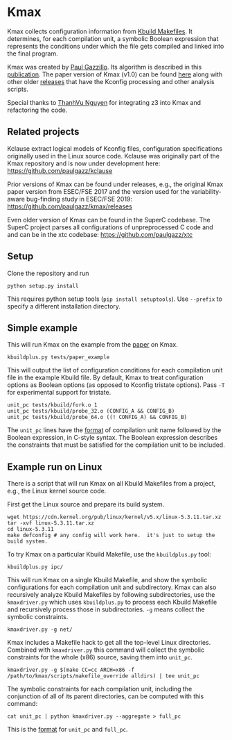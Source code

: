 # Kmax

Kmax collects configuration information from [Kbuild Makefiles](https://www.kernel.org/doc/html/latest/kbuild/makefiles.html).  It determines, for each compilation unit, a symbolic Boolean expression that represents the conditions under which the file gets compiled and linked into the final program.

Kmax was created by [Paul Gazzillo](https://paulgazzillo.com).  Its algorithm is described in this [publication](https://paulgazzillo.com/papers/esecfse17.pdf).  The paper version of Kmax (v1.0) can be found [here](https://github.com/paulgazz/kmax/releases/tag/v1.0) along with other older [releases](https://github.com/paulgazz/kmax/releases) that have the Kconfig processing and other analysis scripts.

Special thanks to [ThanhVu Nguyen](https://cse.unl.edu/~tnguyen/) for integrating z3 into Kmax and refactoring the code.

## Related projects

Kclause extract logical models of Kconfig files, configuration specifications originally used in the Linux source code.  Kclause was originally part of the Kmax repository and is now under development here: <https://github.com/paulgazz/kclause>

Prior versions of Kmax can be found under releases, e.g., the original Kmax paper version from ESEC/FSE 2017 and the version used for the variability-aware bug-finding study in ESEC/FSE 2019: <https://github.com/paulgazz/kmax/releases>

Even older version of Kmax can be found in the SuperC codebase.  The SuperC project parses all configurations of unpreprocessed C code and and can be in the xtc codebase: <https://github.com/paulgazz/xtc>

## Setup

Clone the repository and run

    python setup.py install

This requires python setup tools (`pip install setuptools`).  Use
`--prefix` to specify a different installation directory.

## Simple example

This will run Kmax on the example from the
[paper](https://paulgazzillo.com/papers/esecfse17.pdf) on Kmax.

    kbuildplus.py tests/paper_example

This will output the list of configuration conditions for each compilation unit file in the example Kbuild file.  By default, Kmax to treat configuration options as Boolean options (as opposed to Kconfig tristate options).  Pass `-T` for experimental support for tristate.

    unit_pc tests/kbuild/fork.o 1
    unit_pc tests/kbuild/probe_32.o (CONFIG_A && CONFIG_B)
    unit_pc tests/kbuild/probe_64.o ((! CONFIG_A) && CONFIG_B)

The `unit_pc` lines have the [format](docs/unit_pc.md) of compilation unit name followed by the Boolean expression, in C-style syntax.  The Boolean expression describes the constraints that must be satisfied for the compilation unit to be included.

## Example run on Linux

There is a script that will run Kmax on all Kbuild Makefiles from a project, e.g., the Linux kernel source code.

First get the Linux source and prepare its build system.

    wget https://cdn.kernel.org/pub/linux/kernel/v5.x/linux-5.3.11.tar.xz
    tar -xvf linux-5.3.11.tar.xz
    cd linux-5.3.11
    make defconfig # any config will work here.  it's just to setup the build system.

To try Kmax on a particular Kbuild Makefile, use the `kbuildplus.py` tool:

    kbuildplus.py ipc/
    
This will run Kmax on a single Kbuild Makefile, and show the symbolic configurations for each compilation unit and subdirectory.  Kmax can also recursively analyze Kbuild Makefiles by following subdirectories, use the `kmaxdriver.py` which uses `kbuildplus.py` to process each Kbuild Makefile and recursively process those in subdirectories.  `-g` means collect the symbolic constraints.

    kmaxdriver.py -g net/
    
Kmax includes a Makefile hack to get all the top-level Linux directories.  Combined with `kmaxdriver.py` this command will collect the symbolic constraints for the whole (x86) source, saving them into `unit_pc`.

    kmaxdriver.py -g $(make CC=cc ARCH=x86 -f /path/to/kmax/scripts/makefile_override alldirs) | tee unit_pc

The symbolic constraints for each compilation unit, including the conjunction of all of its parent directories, can be computed with this command:

    cat unit_pc | python kmaxdriver.py --aggregate > full_pc

This is the [format](docs/unit_pc.md) for `unit_pc` and `full_pc`.
